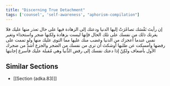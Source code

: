 ```yaml
---
title: "Discerning True Detachment"
tags: ['counsel', 'self-awareness', "aphorism-compilation"]
---
```


 إن رأيتَ نَفْسَك تصاغَرَتْ إليها الدنيا ودعتك إلى الزهادة فيها على حال تعذر منها عليك فلا يغرنك ذلك من نفسك على تلك الحال فإنها ليست بزهادة ولكنها ضجر واستحذاء وتغير نفس عندما أعجزك من الدنيا وغضب منك عليها مما التوى عليك منها ولو تممت على رفضها وأمسكت عن طلبها أوشكتَ أن ترى من نفسك من الضجر والجزع أشدَّ من ضجرك الأول بأضعاف ولكِنْ إذا دعتك نفسك إلى رفض الدُّنيا وهي مُقبلة عليك فأسرع إجابتها

## Similar Sections
- [[Section (adka.83)]]
